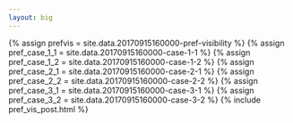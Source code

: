 ```yaml
---
layout: big
---
```

{% assign prefvis = site.data.20170915160000-pref-visibility %}
{% assign pref_case_1_1 = site.data.20170915160000-case-1-1 %}
{% assign pref_case_1_2 = site.data.20170915160000-case-1-2 %}
{% assign pref_case_2_1 = site.data.20170915160000-case-2-1 %}
{% assign pref_case_2_2 = site.data.20170915160000-case-2-2 %}
{% assign pref_case_3_1 = site.data.20170915160000-case-3-1 %}
{% assign pref_case_3_2 = site.data.20170915160000-case-3-2 %}
{% include pref_vis_post.html %}
